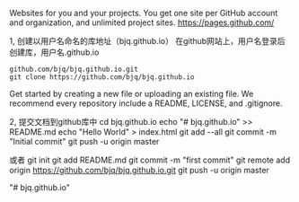 
Websites for you and your projects.
You get one site per GitHub account and organization, and unlimited project sites.
https://pages.github.com/

1, 创建以用户名命名的库地址（bjq.github.io）
	在github网站上，用户名登录后创建库，用户名.github.io
	
	github.com/bjq/bjq.github.io.git
	git clone https://github.com/bjq/bjq.github.io

Get started by creating a new file or uploading an existing file. We recommend every repository include a README, LICENSE, and .gitignore.

2, 提交文档到github库中
	cd bjq.github.io
	echo "# bjq.github.io" >> README.md
	echo "Hello World" > index.html
	git add --all
	git commit -m "Initial commit"
	git push -u origin master

或者
	git init
	git add README.md
	git commit -m "first commit"
	git remote add origin https://github.com/bjq/bjq.github.io.git
	git push -u origin master


"# bjq.github.io" 
